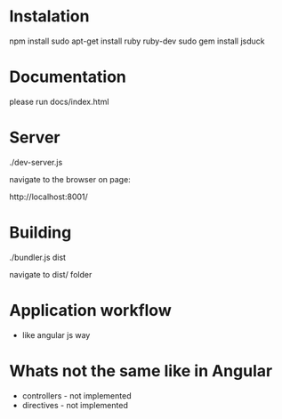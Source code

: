 # Instalation

npm install
sudo apt-get install ruby ruby-dev
sudo gem install jsduck

# Documentation

please run docs/index.html

# Server

./dev-server.js

navigate to the browser on page:

http://localhost:8001/

# Building

./bundler.js dist

navigate to dist/ folder

# Application workflow

* like angular js way

# Whats not the same like in Angular

* controllers - not implemented
* directives - not implemented
